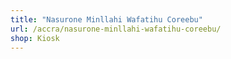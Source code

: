 ```yaml
---
title: "Nasurone Minllahi Wafatihu Coreebu"
url: /accra/nasurone-minllahi-wafatihu-coreebu/
shop: Kiosk
---
```

